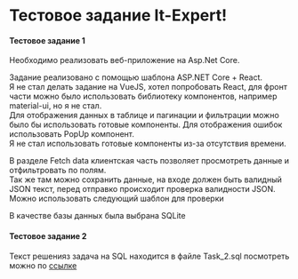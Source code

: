 Тестовое задание It-Expert!
===========================

#### Тестовое задание 1

Необходимо реализовать веб-приложение на Asp.Net Core.

Задание реализовано с помощью шаблона ASP.NET Core + React.  
Я не стал делать задание на VueJS, хотел попробовать React, для фронт части можно было использовать библиотеку компонентов, например material-ui, но я не стал.  
Для отображения данных в таблице и пагинации и фильтрации можно было бы использовать готовые компоненты. Для отображения ошибок использовать PopUp компонент.  
Я не стал использовать готовые компоненты из-за отсутствия времени.  
  
В разделе Fetch data клиентская часть позволяет просмотреть данные и отфильтровать по полям.  
Так же там можно сохранить данные, на входе должен быть валидный JSON текст, перед отправко происходит проверка валидности JSON.  
Можно использовать следующий шаблон для проверки  
  
В качестве базы данных была выбрана SQLite

#### Тестовое задание 2

Текст решенияз задача на SQL находится в файле Task\_2.sql посмотреть можно по [ссылке](https://github.com/Karrinn/ItExpertTestTask/blob/master/Task_2.sql)
